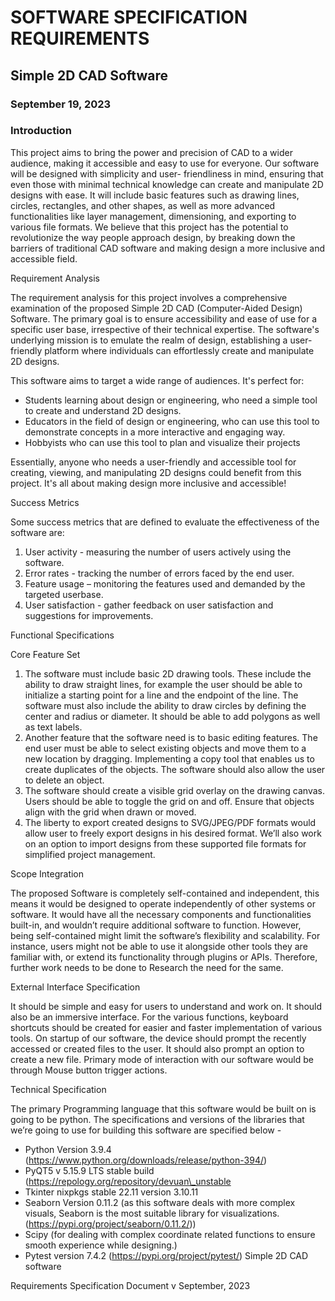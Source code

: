 ﻿# SOFTWARE SPECIFICATION REQUIREMENTS 

## Simple 2D CAD Software 

### September 19, 2023 

### Introduction 

This project aims to bring the power and precision of CAD to a wider audience, making it accessible and easy to use for everyone. Our software will be designed with simplicity and user- friendliness in mind, ensuring that even those with minimal technical knowledge can create and manipulate 2D designs with ease. It will include basic features such as drawing lines, circles, rectangles, and other shapes, as well as more advanced functionalities like layer management, dimensioning, and exporting to various file formats. We believe that this project has the potential to revolutionize the way people approach design, by breaking down the barriers of traditional CAD software and making design a more inclusive and accessible field.  

Requirement Analysis  

The requirement analysis for this project involves a comprehensive examination of the proposed Simple 2D CAD (Computer-Aided Design) Software. The primary goal is to ensure accessibility and ease of use for a specific user base, irrespective of their technical expertise. The software's underlying mission is to emulate the realm of design, establishing a user-friendly platform where individuals can effortlessly create and manipulate 2D designs. 

This software aims to target a wide range of audiences. It's perfect for: 

- Students learning about design or engineering, who need a simple tool to create and understand 2D designs. 
- Educators  in the field of design or engineering, who can use this tool to demonstrate concepts in a more interactive and engaging way. 
- Hobbyists who can use this tool to plan and visualize their projects 

Essentially, anyone who needs a user-friendly and accessible tool for creating, viewing, and manipulating  2D  designs  could  benefit from this project.  It's all  about making  design more inclusive and accessible! 

Success Metrics 

Some success metrics that are defined to evaluate the effectiveness of the software are: 

1. User activity - measuring the number of users actively using the software. 
1. Error rates - tracking the number of errors faced by the end user. 
1. Feature usage – monitoring the features used and demanded by the targeted userbase. 
1. User satisfaction - gather feedback on user satisfaction and suggestions for improvements. 

Functional Specifications 

Core Feature Set

1. The software must include basic 2D drawing tools. These include the ability to draw straight lines, for example the user should be able to initialize a starting point for a line and the endpoint of the line. The software must also include the ability to draw circles by defining the center and radius or diameter. It should be able to add polygons as well as text labels.  
1. Another feature that the software need is to basic editing features. The end user must be able to select existing objects and move them to a new location by dragging. Implementing a copy tool that enables us to create duplicates of the objects. The software should also allow the user to delete an object. 
1. The software should create a visible grid overlay on the drawing canvas. Users should be able to toggle the grid on and off. Ensure that objects align with the grid when drawn or moved. 
1. The liberty to export created designs to SVG/JPEG/PDF formats would allow user to freely export designs in his desired format. We’ll also work on an option to import designs from these supported file formats for simplified project management. 

Scope Integration 

The proposed Software is completely self-contained and independent, this means it would be designed to operate independently of other systems or software. It would have all the necessary components and functionalities built-in, and wouldn’t require additional software to function. However, being self-contained might limit the software’s flexibility and scalability. For instance, users might not be able to use it alongside other tools they are familiar with, or extend its functionality through plugins or APIs. Therefore, further work needs to be done to Research the need for the same. 

External Interface Specification 

It should be simple and easy for users to understand and work on. It should also be an immersive interface. For the various functions, keyboard shortcuts should be created for easier and faster implementation of various tools. On startup of our software, the device should prompt the recently accessed or created files to the user. It should also prompt an option to create a new file. Primary mode of interaction with our software would be through Mouse button trigger actions.  

Technical Specification 

The primary Programming language that this software would be built on is going to be python. The specifications and versions of the libraries that we’re going to use for building this software are specified below -   

- Python Version 3.9.4 (https://www.python.org/downloads/release/python-394/) 
- PyQT5  v 5.15.9 LTS stable build  (https://repology.org/repository/devuan\_unstable 
- Tkinter nixpkgs stable 22.11 version 3.10.11 
- Seaborn Version 0.11.2 (as this software deals with more complex visuals, Seaborn is the most suitable library for visualizations. (https://pypi.org/project/seaborn/0.11.2/)) 
- Scipy (for dealing with complex coordinate related functions to ensure smooth experience while designing.) 
- Pytest version 7.4.2 (https://pypi.org/project/pytest/) 
Simple 2D CAD software 

Requirements Specification Document  v  September, 2023 
